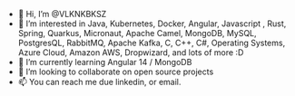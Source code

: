 - 👋 Hi, I’m @VLKNKBKSZ
- 👀 I’m interested in Java, Kubernetes, Docker, Angular, Javascript , Rust, Spring, Quarkus, Micronaut, Apache Camel, MongoDB, MySQL, PostgresQL, RabbitMQ, Apache Kafka, C, C++, C#, Operating Systems, Azure Cloud, Amazon AWS, Dropwizard, and lots of more :D
- 🌱 I’m currently learning Angular 14 / MongoDB
- 💞️ I’m looking to collaborate on open source projects
- 📫 You can reach me due linkedin, or email.

<!---
VLKNKBKSZ/VLKNKBKSZ is a ✨ special ✨ repository because its `README.md` (this file) appears on your GitHub profile.
You can click the Preview link to take a look at your changes.
--->
